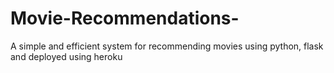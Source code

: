 # Movie-Recommendations-
A simple and efficient system for recommending movies using python, flask and deployed using heroku
